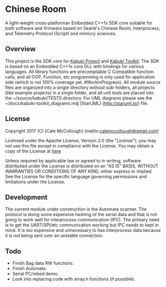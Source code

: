 # Chinese Room
A light-weight cross-platforman Embedded C++1x SDK core suitable for both software and firmware based on Searle's Chinese Room, Interprocess, and Telemetry Protocol (Script) and mimicry sciences.

## Overview
This project is the SDK core for [Kabuki Project](https://github.com/kabuki-project) and [Kabuki Toolkit](https://github.com/kabuki-project/). The SDK is based on an Embedded C++1x core DLL with bindings for various languages. All library functions are precompilable C Compatible function calls, and all OOP, Function, etc programming is only used for application side (which is not 100% coverage yet. #WorkInProgress). All module source files are organized into a single  directory without sub-folders, all projects (like example projects) in a single folder, and all unit tests are placed into the ~/source/kabuki/TESTS directory. For UML  diagrams please see the ~/docs/kabuki-toolkit_diagrams.mdj [StarUML] (http://staruml.io/) file.

## License
Copyright 2017 (C) [Cale McCollough] (mailto:calemccollough@gmail.com)

Licensed under the Apache License, Version 2.0 (the "License"); you may not use this file except in compliance with the License. You may obtain a copy of the License at [here](http://www.apache.org/licenses/LICENSE-2.0)

Unless required by applicable law or agreed to in writing, software distributed under the License is distributed on an "AS IS" BASIS, WITHOUT WARRANTIES OR CONDITIONS OF ANY KIND, either express or implied. See the License for the specific language governing permissions and limitations under the License.

## Development
The current module under construction is the Automata scanner. The protocol is doing some expensive hashing of the serial data and that is not going to work well for interprocess communication (IPC). The primary need is to get the  UART/SPI/etc communication working but IPC needs to kept in mind. It is too expensive and unnecessary to has interprocess data because it is not being  sent over an unstable connection.

## Todo
* Finish Bag data RW functions.
* Finish Automata.
* Serial PC/mbed demo.
* Look into replacing code with array.h functions (if possible).
